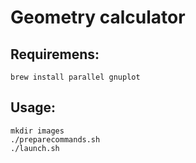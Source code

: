 # Geometry calculator

## Requiremens:
```
brew install parallel gnuplot
```
## Usage:

```
mkdir images
./preparecommands.sh
./launch.sh
```